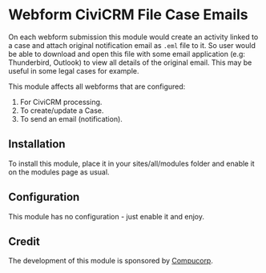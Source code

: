 # Webform CiviCRM File Case Emails

On each webform submission this module would create an activity linked to a case
and attach original notification email as `.eml` file to it. So user would be
able to download and open this file with some email application
(e.g: Thunderbird, Outlook) to view all details of the original email. This may
be useful in some legal cases for example.

This module affects all webforms that are configured:
1. For CiviCRM processing.
1. To create/update a Case.
1. To send an email (notification).

## Installation

To install this module, place it in your sites/all/modules folder and enable it
on the modules page as usual.

## Configuration

This module has no configuration - just enable it and enjoy.

## Credit

The development of this module is sponsored
by [Compucorp](https://www.compucorp.co.uk/).

